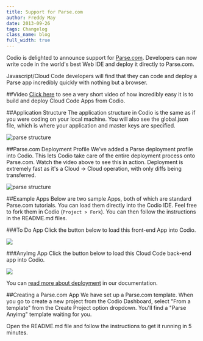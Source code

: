 ```yaml
---
title: Support for Parse.com
author: Freddy May
date: 2013-09-26
tags: Changelog
class_name: blog
full_width: true
---
```


Codio is delighted to announce support for [Parse.com](http://parse.com). Developers can now write code in the world's best Web IDE and deploy it directly to Parse.com.

Javascript/Cloud Code  developers will find that they can code and deploy a Parse app incredibly quickly with nothing but a browser.

##Video
<a href="//player.vimeo.com/video/75482235?autoplay=1&hd=1" target="_blank">Click here</a> to see a very short video of how incredibly easy it is to build and deploy Cloud Code Apps from Codio.

##Application Structure
The application structure in Codio is the same as if you were coding on your local machine. You will also see the global.json file, which is where your application and master keys are specified.

![parse structure](/img/blog/parse-structure.png)

##Parse.com Deployment Profile
We've added a Parse deployment profile into Codio. This lets Codio take care of the entire deployment process onto Parse.com. Watch the video above to see this in action. Deployment is extremely fast as it's a Cloud -> Cloud operation, with only diffs being transferred.

![parse structure](/img/blog/parse-deploy.png)

##Example Apps
Below are two sample Apps, both of which are standard Parse.com tutorials. You can load them directly into the Codio IDE. Feel free to fork them in Codio (`Project > Fork`). You can then follow the instructions in the README.md files.

###To Do App
Click the button below to load this front-end App into Codio.

<a href="http://bit.ly/192Whma" target="_blank"><img src=" https://codio-public.s3.amazonaws.com/sharing/show-me-the-code.png"></a>

###AnyImg App
Click the button below to load this Cloud Code back-end app into Codio.

<a href="http://bit.ly/1eJAHv2)" target="_blank"><img src=" https://codio-public.s3.amazonaws.com/sharing/show-me-the-code.png"></a>

You can [read more about deployment](/docs/deployment/) in our documentation.

##Creating a Parse.com App
We have set up a Parse.com template. When you go to create a new project from the Codio Dashboard, select "From a template" from the Create Project option dropdown. You'll find a "Parse Anyimg" template waiting for you.

Open the README.md file and follow the instructions to get it running in 5 minutes.

